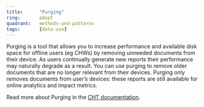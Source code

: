 ```yaml
---
title:      "Purging"
ring:       adopt
quadrant:   methods-and-patterns
tags:       [data-use]
---
```


Purging is a tool that allows you to increase performance and available disk space for offline users (eg CHWs) by removing unneeded documents from their device. As users continually generate new reports their performance may naturally degrade as a result. You can use purging to remove older documents that are no longer relevant from their devices. 
Purging only removes documents from user’s devices: these reports are still available for online analytics and impact metrics.

Read more about Purging in the [CHT documentation](https://docs.communityhealthtoolkit.org/apps/guides/performance/purging/).
